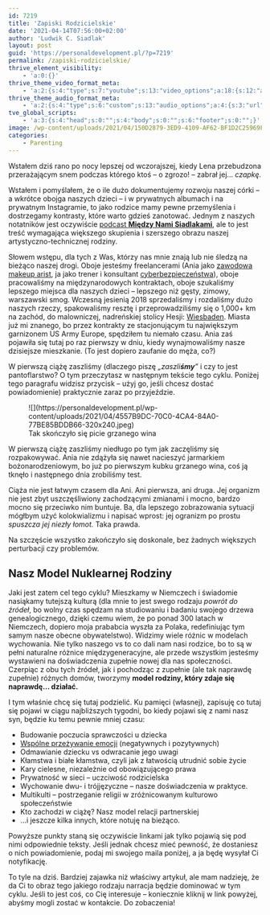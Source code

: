 ```yaml
---
id: 7219
title: 'Zapiski Rodzicielskie'
date: '2021-04-14T07:56:00+02:00'
author: 'Ludwik C. Siadlak'
layout: post
guid: 'https://personaldevelopment.pl/?p=7219'
permalink: /zapiski-rodzicielskie/
thrive_element_visibility:
    - 'a:0:{}'
thrive_theme_video_format_meta:
    - 'a:2:{s:4:"type";s:7:"youtube";s:13:"video_options";a:18:{s:12:"aspect-ratio";a:1:{s:5:"value";s:0:"";}s:20:"aspect-ratio-default";a:1:{s:5:"value";s:0:"";}s:5:"float";a:1:{s:5:"value";s:0:"";}s:16:"float-padding1-d";a:1:{s:5:"value";s:0:"";}s:16:"float-padding2-d";a:1:{s:5:"value";s:0:"";}s:14:"float-position";a:1:{s:5:"value";s:0:"";}s:16:"float-visibility";a:1:{s:5:"value";s:0:"";}s:13:"float-width-d";a:1:{s:5:"value";s:0:"";}s:10:"is-dynamic";a:1:{s:5:"value";s:0:"";}s:11:"is-floating";a:1:{s:5:"value";s:0:"";}s:3:"url";a:1:{s:5:"value";s:0:"";}s:9:"hide_logo";a:1:{s:5:"value";s:0:"";}s:13:"hide_controls";a:1:{s:5:"value";s:0:"";}s:12:"hide_related";a:1:{s:5:"value";s:0:"";}s:8:"autoplay";a:1:{s:5:"value";s:0:"";}s:15:"hide_fullscreen";a:1:{s:5:"value";s:0:"";}s:18:"start_time_minutes";a:1:{s:5:"value";i:0;}s:18:"start_time_seconds";a:1:{s:5:"value";i:0;}}}'
thrive_theme_audio_format_meta:
    - 'a:2:{s:4:"type";s:6:"custom";s:13:"audio_options";a:4:{s:3:"url";a:1:{s:5:"value";s:0:"";}s:13:"data-autoplay";a:1:{s:5:"value";s:0:"";}s:4:"loop";a:1:{s:5:"value";s:0:"";}s:12:"controlsList";a:1:{s:5:"value";s:0:"";}}}'
tve_global_scripts:
    - 'a:3:{s:4:"head";s:0:"";s:4:"body";s:0:"";s:6:"footer";s:0:"";}'
image: /wp-content/uploads/2021/04/150D2879-3ED9-4109-AF62-BF1D2C25969F.jpeg
categories:
    - Parenting
---
```


Wstałem dziś rano po nocy lepszej od wczorajszej, kiedy Lena przebudzona przerażającym snem podczas którego ktoś – o zgrozo! – zabrał jej… *czapkę*.

Wstałem i pomyślałem, że o ile dużo dokumentujemy rozwoju naszej córki – a wkrótce obojga naszych dzieci – i w prywatnych albumach i na prywatnym Instagramie, to jako rodzice mamy pewne przemyślenia i dostrzegamy kontrasty, które warto gdzieś zanotować. Jednym z naszych notatników jest oczywiście [podcast **Między Nami Siadlakami**](https://personaldevelopment.pl/podcast/miedzynami/), ale to jest treść wymagająca większego skupienia i szerszego obrazu naszej artystyczno-technicznej rodziny.

Słowem wstępu, dla tych z Was, którzy nas mnie znają lub nie śledzą na bieżąco naszej drogi. Oboje jesteśmy freelancerami (Ania jako [zawodowa makeup arist](https://www.instagram.com/aniasiadlak/), ja jako trener i konsultant [cyberbezpieczeństwa](Https://Siadlak.com)), oboje pracowaliśmy na międzynarodowych kontraktach, oboje szukaliśmy lepszego miejsca dla naszych dzieci – lepszego niż gęsty, zimowy, warszawski smog. Wczesną jesienią 2018 sprzedaliśmy i rozdaliśmy dużo naszych rzeczy, spakowaliśmy resztę i przeprowadziliśmy się o 1,000+ km na zachód, do malowniczej, nadreńskiej stolicy Hesji: [Wiesbaden](https://www.google.com/search?q=wiesbaden&rlz=1C9BKJA_enDE906DE906&hl=en-GB&prmd=imnv&sxsrf=ALeKk02Yd0NzPfU937Vic9AWfCw6Wzdl3Q:1618465425256&source=lnms&tbm=isch&sa=X&ved=2ahUKEwi0iYPGxf_vAhV6gf0HHUUkDVQQ_AUoAXoECAIQAQ&biw=1194&bih=715&dpr=2). Miasta już mi znanego, bo przez kontrakty ze stacjonującym tu największym garnizonem US Army Europe, spędziłem tu niemało czasu. Ania zaś pojawiła się tutaj po raz pierwszy w dniu, kiedy wynajmowaliśmy nasze dzisiejsze mieszkanie. (To jest dopiero zaufanie do męża, co?)

W pierwszą ciążę zaszliśmy (dlaczego piszę *„zaszli**śmy**”* i czy to jest pantoflarstwo? O tym przeczytasz w następnym tekście tego cyklu. Poniżej tego paragrafu widzisz przycisk – użyj go, jeśli chcesz dostać powiadomienie) praktycznie zaraz po przyjeździe.

<div class="wp-block-image is-style-default"><figure class="alignright size-thumbnail">![](https://personaldevelopment.pl/wp-content/uploads/2021/04/4557B9DC-70C0-4CA4-84A0-77BE85BDDB66-320x240.jpeg)<figcaption>Tak skończyło się picie grzanego wina</figcaption></figure></div>W pierwszą ciążę zaszliśmy niedługo po tym jak zaczęliśmy się rozpakowywać. Ania nie zdążyła się nawet nacieszyć jarmarkiem bożonarodzeniowym, bo już po pierwszym kubku grzanego wina, coś ją tknęło i następnego dnia zrobiliśmy test.

Ciąża nie jest łatwym czasem dla Ani. Ani pierwsza, ani druga. Jej organizm nie jest zbyt uszczęśliwiony zachodzącymi zmianami i mocno, bardzo mocno się przeciwko nim buntuje. Ba, dla lepszego zobrazowania sytuacji mógłbym użyć kolokwializmu i napisać wprost: jej ogranizm po prostu *spuszcza jej niezły łomot.* Taka prawda.

Na szczęście wszystko zakończyło się doskonale, bez żadnych większych perturbacji czy problemów.

## Nasz Model Nuklearnej Rodziny

Jaki jest zatem cel tego cyklu? Mieszkamy w Niemczech i świadomie nasiąkamy tutejszą kulturą (dla mnie to jest swego rodzaju *powrót do źródeł*, bo wolny czas spędzam na studiowaniu i badaniu swojego drzewa genealogicznego, dzięki czemu wiem, że po ponad 300 latach w Niemczech, dopiero moja prababcia wyszła za Polaka, redefiniując tym samym nasze obecne obywatelstwo). Widzimy wiele różnic w modelach wychowania. Nie tylko naszego vs to co dali nam nasi rodzice, bo to są w pełni naturalne różnice międzygeneracyjne, ale przede wszystkim jesteśmy wystawieni na doświadczenia zupełnie nowej dla nas społeczności. Czerpiąc z obu tych źródeł, jak i pochodząc z zupełnie (ale tak naprawdę zupełnie) różnych domów, tworzymy **model rodziny, który zdaje się naprawdę… działać.**

I tym właśnie chcę się tutaj podzielić. Ku pamięci (własnej), zapisuję co tutaj się pojawi w ciągu najbliższych tygodni, bo kiedy pojawi się z nami nasz syn, będzie ku temu pewnie mniej czasu:

- Budowanie poczucia sprawczości u dziecka
- [Wspólne przeżywanie emocji](https://personaldevelopment.pl/budowanie-wiezi-wspolne-przezywanie-emocji/) (negatywnych i pozytywnych)
- Odmawianie dziecku vs odwracanie jego uwagi
- Kłamstwa i białe kłamstwa, czyli jak z łatwością utrudnić sobie życie
- Kary cielesne, niezależnie od obowiązującego prawa
- Prywatność w sieci – uczciwość rodzicielska
- Wychowanie dwu- i trójjęzyczne – nasze doświadczenia w praktyce.
- Multikulti – postrzeganie religii w zróżnicowanym kulturowo społeczeństwie
- Kto zachodzi w ciążę? Nasz model relacji partnerskiej
- …i jeszcze kilka innych, które notuję na bieżąco.

Powyższe punkty staną się oczywiście linkami jak tylko pojawią się pod nimi odpowiednie teksty. Jeśli jednak chcesz mieć pewność, że dostaniesz o nich powiadomienie, podaj mi swojego maila poniżej, a ja będę wysyłał Ci notyfikację.

To tyle na dziś. Bardziej zajawka niż właściwy artykuł, ale mam nadzieję, że da Ci to obraz tego jakiego rodzaju narracja będzie dominować w tym cyklu. Jeśli to jest coś, co Cię interesuje – koniecznie kliknij w link powyżej, abyśmy mogli zostać w kontakcie. Do zobaczenia!